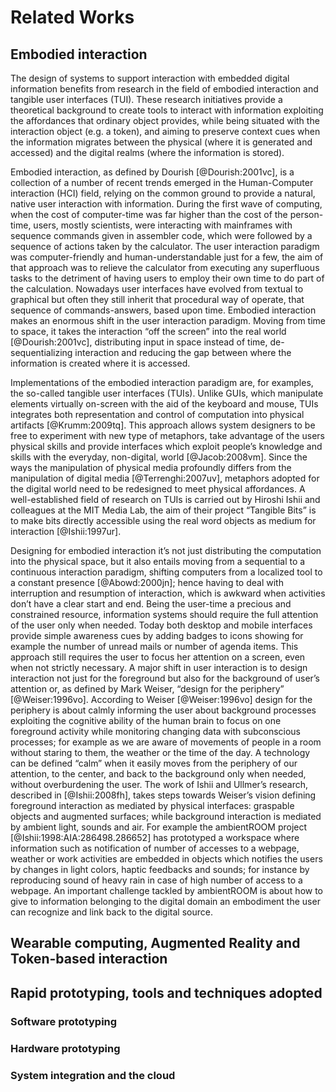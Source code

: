 # Related Works
## Embodied interaction

The design of systems to support interaction with embedded digital information benefits from research in the field of embodied interaction and tangible user interfaces (TUI). These research initiatives provide a theoretical background to create tools to interact with information exploiting the affordances that ordinary object provides, while being situated with the interaction object (e.g. a token), and aiming to preserve context cues when the information migrates between the physical (where it is generated and accessed) and the digital realms (where the information is stored). 

Embodied interaction, as defined by Dourish [@Dourish:2001vc], is a collection of a number of recent trends emerged in the Human-Computer interaction (HCI) field, relying on the common ground to provide a natural, native user interaction with information. During the first wave of computing, when the cost of computer-time was far higher than the cost of the person-time, users, mostly scientists, were interacting with mainframes with sequence commands given in assembler code, which were followed by a sequence of actions taken by the calculator. The user interaction paradigm was computer-friendly and human-understandable just for a few, the aim of that approach was to relieve the calculator from executing any superfluous tasks to the detriment of having users to employ their own time to do part of the calculation. Nowadays user interfaces have evolved from textual to graphical but often they still inherit that procedural way of operate, that sequence of commands-answers, based upon time.
Embodied interaction makes an enormous shift in the user interaction paradigm. Moving from time to space, it takes the interaction “off the screen” into the real world [@Dourish:2001vc], distributing input in space instead of time, de-sequentializing interaction and reducing the gap between where the information is created where it is accessed. 

Implementations of the embodied interaction paradigm are, for examples, the so-called tangible user interfaces (TUIs). Unlike GUIs, which manipulate elements virtually on-screen with the aid of the keyboard and mouse, TUIs integrates both representation and control of computation into physical artifacts [@Krumm:2009tq]. This approach allows system designers to be free to experiment with new type of metaphors, take advantage of the users physical skills and provide interfaces which exploit people’s knowledge and skills with the everyday, non-digital, world [@Jacob:2008vm]. Since the ways the manipulation of physical media profoundly differs from the manipulation of digital media [@Terrenghi:2007uv], metaphors adopted for the digital world need to be redesigned to meet physical affordances. A well-established field of research on TUIs is carried out by Hiroshi Ishii and colleagues at the MIT Media Lab, the aim of their project “Tangible Bits” is to make bits directly accessible using the real word objects as medium for interaction [@Ishii:1997ur].

Designing for embodied interaction it’s not just distributing the computation into the physical space, but it also entails moving from a sequential to a continuous interaction paradigm, shifting computers from a localized tool to a constant presence [@Abowd:2000jn]; hence having to deal with interruption and resumption of interaction, which is awkward when activities don’t have a clear start and end. Being the user-time a precious and constrained resource, information systems should require the full attention of the user only when needed. Today both desktop and mobile interfaces provide simple awareness cues by adding badges to icons showing for example the number of unread mails or number of agenda items. This approach still requires the user to focus her attention on a screen, even when not strictly necessary. A major shift in user interaction is to design interaction not just for the foreground but also for the background of user’s attention or, as defined by Mark Weiser, “design for the periphery” [@Weiser:1996vo].
According to Weiser [@Weiser:1996vo] design for the periphery is about calmly informing the user about background processes exploiting the cognitive ability of the human brain to focus on one foreground activity while monitoring changing data with subconscious processes; for example as we are aware of movements of people in a room without staring to them, the weather or the time of the day. A technology can be defined “calm” when it easily moves from the periphery of our attention, to the center, and back to the background only when needed, without overburdening the user. The work of Ishii and Ullmer’s research, described in [@Ishii:2008fh], takes steps towards Weiser’s vision defining foreground interaction as mediated by physical interfaces: graspable objects and augmented surfaces; while background interaction is mediated by ambient light, sounds and air. For example the ambientROOM project [@Ishii:1998:AIA:286498.286652] has prototyped a workspace where information such as notification of number of accesses to a webpage, weather or work activities are embedded in objects which notifies the users by changes in light colors, haptic feedbacks and sounds; for instance by reproducing sound of heavy rain in case of high number of access to a webpage. An important challenge tackled by ambientROOM is about how to give to information belonging to the digital domain an embodiment the user can recognize and link back to the digital source.

## Wearable computing, Augmented Reality and Token-based interaction

## Rapid prototyping, tools and techniques adopted
### Software prototyping 
### Hardware prototyping
### System integration and the cloud